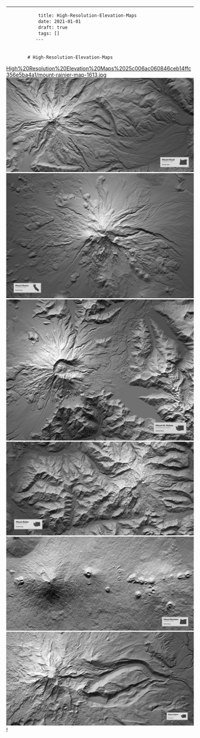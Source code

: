 ---
                title: High-Resolution-Elevation-Maps
                date: 2021-01-01    
                draft: true
                tags: []
               ---


            # High-Resolution-Elevation-Maps

[High%20Resolution%20Elevation%20Maps%2025c006ac060846ceb14ffc356e5ba4a1/mount-rainier-map-1613.jpg](High%20Resolution%20Elevation%20Maps%2025c006ac060846ceb14ffc356e5ba4a1/mount-rainier-map-1613.jpg)
![High%20Resolution%20Elevation%20Maps%2025c006ac060846ceb14ffc356e5ba4a1/mount-hood-map-1613.jpg](High%20Resolution%20Elevation%20Maps%2025c006ac060846ceb14ffc356e5ba4a1/mount-hood-map-1613.jpg)
![High%20Resolution%20Elevation%20Maps%2025c006ac060846ceb14ffc356e5ba4a1/mount-shasta-map-1613.jpg](High%20Resolution%20Elevation%20Maps%2025c006ac060846ceb14ffc356e5ba4a1/mount-shasta-map-1613.jpg)
![High%20Resolution%20Elevation%20Maps%2025c006ac060846ceb14ffc356e5ba4a1/mount-st-helens-map-1613.jpg](High%20Resolution%20Elevation%20Maps%2025c006ac060846ceb14ffc356e5ba4a1/mount-st-helens-map-1613.jpg)
![High%20Resolution%20Elevation%20Maps%2025c006ac060846ceb14ffc356e5ba4a1/mount-baker-map-1613.jpg](High%20Resolution%20Elevation%20Maps%2025c006ac060846ceb14ffc356e5ba4a1/mount-baker-map-1613.jpg)
![High%20Resolution%20Elevation%20Maps%2025c006ac060846ceb14ffc356e5ba4a1/mount-bachelor-map-1613.jpg](High%20Resolution%20Elevation%20Maps%2025c006ac060846ceb14ffc356e5ba4a1/mount-bachelor-map-1613.jpg)
![High%20Resolution%20Elevation%20Maps%2025c006ac060846ceb14ffc356e5ba4a1/mount-adams-map-1613.jpg](High%20Resolution%20Elevation%20Maps%2025c006ac060846ceb14ffc356e5ba4a1/mount-adams-map-1613.jpg)
!